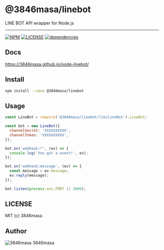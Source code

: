@3846masa/linebot
=================

LINE BOT API wrapper for Node.js

------

[![NPM][npm-badge]][npm]
[![LICENSE][license-badge]][license]
[![dependencies][dependencies-badge]][dependencies-david]

[npm]: https://www.npmjs.com/package/@3846masa/linebot
[license]: https://3846masa.mit-license.org
[dependencies-david]: https://david-dm.org/3846masa/linebot?view=list

[npm-badge]: https://img.shields.io/npm/v/@3846masa/linebot.svg?style=flat-square&logo=data:image/png;base64,iVBORw0KGgoAAAANSUhEUgAAACAAAAAgBAMAAACBVGfHAAAABGdBTUEAALGPC/xhBQAAAAFzUkdCAK7OHOkAAAAbUExURcwAAOeIiP////G7u/ri4tIZGdpFReJsbPC3t075sZwAAAAvSURBVCjPY2CgDWAThIMEsACjEhwIUCZg0dGCIqASwMAxMgXAgSzOwMAOC2TqAwBvzR4JxLaP0gAAAABJRU5ErkJggg==
[license-badge]: https://img.shields.io/badge/license-MIT-blue.svg?style=flat-square&logo=data:image/png;base64,iVBORw0KGgoAAAANSUhEUgAAABAAAAAQBAMAAADt3eJSAAAAIGNIUk0AAHomAACAhAAA%2BgAAAIDoAAB1MAAA6mAAADqYAAAXcJy6UTwAAAAVUExURSBTICJcIiNgIiZoJTuhNyt3Kf///%2BCqxSgAAAAGdFJOUwpclbn%2B4Fj6/H8AAAABYktHRAZhZrh9AAAACXBIWXMAAA3XAAAN1wFCKJt4AAAAB3RJTUUH4AkEEjEV7MDQQwAAAGBJREFUCNc1TUEKgDAMi07vE/Q%2BRD8g%2B4BbvAvi/79iMjDQJm1CC6BbDzRsZI3incIpYeYFhCaYnLiyPYnYkwWZFWoFHrSuttCmmbwXh0eJQYVON4JthZTxCzzAmyb8%2BAAKXBRyN6RyZQAAAABJRU5ErkJggg==
[dependencies-badge]: https://img.shields.io/david/3846masa/linebot.svg?style=flat-square&logo=data:image/png;base64,iVBORw0KGgoAAAANSUhEUgAAACAAAAAgBAMAAACBVGfHAAAABGdBTUEAALGPC/xhBQAAAAFzUkdCAK7OHOkAAAAbUExURcwAAOeIiP////G7u/ri4tIZGdpFReJsbPC3t075sZwAAAAvSURBVCjPY2CgDWAThIMEsACjEhwIUCZg0dGCIqASwMAxMgXAgSzOwMAOC2TqAwBvzR4JxLaP0gAAAABJRU5ErkJggg==

## Docs

https://3846masa.github.io/node-linebot/

## Install

```sh
npm install --save @3846masa/linebot
```

## Usage

```javascript
const LineBot = require('@3846masa/linebot/lib/LineBot').LineBot;

const bot = new LineBot({
  channelSecret: 'XXXXXXXXXX',
  channelToken: 'XXXXXXXXXX',
});

bot.on('webhook:*', (ev) => {
  console.log('You got a event!', ev);
});

bot.on('webhook:message', (ev) => {
  const message = ev.message;
  ev.reply(message);
});

bot.listen(process.env.PORT || 3000);
```

## LICENSE

MIT (c) 3846masa

## Author

![3846masa][3846masa] 3846masa

[3846masa]: https://gravatar.com/avatar/cfeae69aae4f4fc102960f01d35d2d86?s=25
